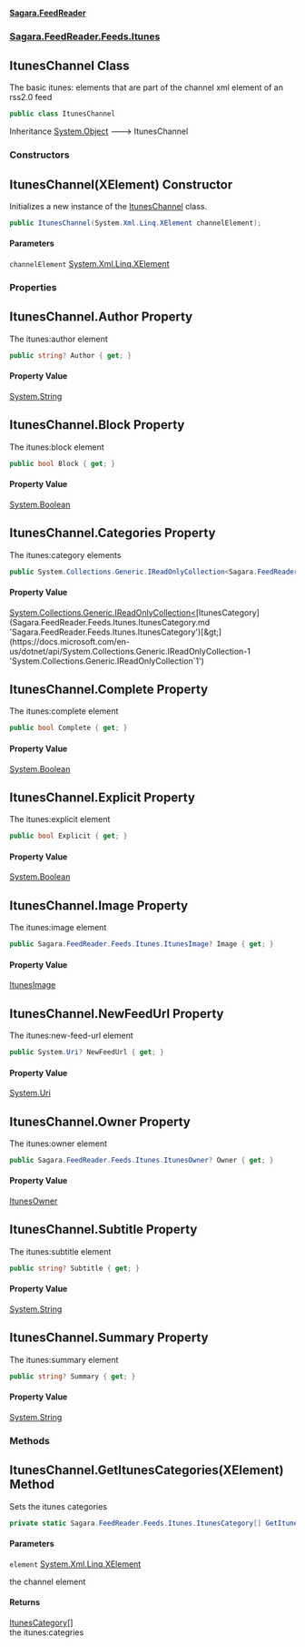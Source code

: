 #### [Sagara.FeedReader](index.md 'index')
### [Sagara.FeedReader.Feeds.Itunes](index.md#Sagara.FeedReader.Feeds.Itunes 'Sagara.FeedReader.Feeds.Itunes')

## ItunesChannel Class

The basic itunes: elements that are part of the channel xml element of an rss2.0 feed

```csharp
public class ItunesChannel
```

Inheritance [System.Object](https://docs.microsoft.com/en-us/dotnet/api/System.Object 'System.Object') &#129106; ItunesChannel
### Constructors

<a name='Sagara.FeedReader.Feeds.Itunes.ItunesChannel.ItunesChannel(System.Xml.Linq.XElement)'></a>

## ItunesChannel(XElement) Constructor

Initializes a new instance of the [ItunesChannel](Sagara.FeedReader.Feeds.Itunes.ItunesChannel.md 'Sagara.FeedReader.Feeds.Itunes.ItunesChannel') class.

```csharp
public ItunesChannel(System.Xml.Linq.XElement channelElement);
```
#### Parameters

<a name='Sagara.FeedReader.Feeds.Itunes.ItunesChannel.ItunesChannel(System.Xml.Linq.XElement).channelElement'></a>

`channelElement` [System.Xml.Linq.XElement](https://docs.microsoft.com/en-us/dotnet/api/System.Xml.Linq.XElement 'System.Xml.Linq.XElement')
### Properties

<a name='Sagara.FeedReader.Feeds.Itunes.ItunesChannel.Author'></a>

## ItunesChannel.Author Property

The itunes:author element

```csharp
public string? Author { get; }
```

#### Property Value
[System.String](https://docs.microsoft.com/en-us/dotnet/api/System.String 'System.String')

<a name='Sagara.FeedReader.Feeds.Itunes.ItunesChannel.Block'></a>

## ItunesChannel.Block Property

The itunes:block element

```csharp
public bool Block { get; }
```

#### Property Value
[System.Boolean](https://docs.microsoft.com/en-us/dotnet/api/System.Boolean 'System.Boolean')

<a name='Sagara.FeedReader.Feeds.Itunes.ItunesChannel.Categories'></a>

## ItunesChannel.Categories Property

The itunes:category elements

```csharp
public System.Collections.Generic.IReadOnlyCollection<Sagara.FeedReader.Feeds.Itunes.ItunesCategory> Categories { get; }
```

#### Property Value
[System.Collections.Generic.IReadOnlyCollection&lt;](https://docs.microsoft.com/en-us/dotnet/api/System.Collections.Generic.IReadOnlyCollection-1 'System.Collections.Generic.IReadOnlyCollection`1')[ItunesCategory](Sagara.FeedReader.Feeds.Itunes.ItunesCategory.md 'Sagara.FeedReader.Feeds.Itunes.ItunesCategory')[&gt;](https://docs.microsoft.com/en-us/dotnet/api/System.Collections.Generic.IReadOnlyCollection-1 'System.Collections.Generic.IReadOnlyCollection`1')

<a name='Sagara.FeedReader.Feeds.Itunes.ItunesChannel.Complete'></a>

## ItunesChannel.Complete Property

The itunes:complete element

```csharp
public bool Complete { get; }
```

#### Property Value
[System.Boolean](https://docs.microsoft.com/en-us/dotnet/api/System.Boolean 'System.Boolean')

<a name='Sagara.FeedReader.Feeds.Itunes.ItunesChannel.Explicit'></a>

## ItunesChannel.Explicit Property

The itunes:explicit element

```csharp
public bool Explicit { get; }
```

#### Property Value
[System.Boolean](https://docs.microsoft.com/en-us/dotnet/api/System.Boolean 'System.Boolean')

<a name='Sagara.FeedReader.Feeds.Itunes.ItunesChannel.Image'></a>

## ItunesChannel.Image Property

The itunes:image element

```csharp
public Sagara.FeedReader.Feeds.Itunes.ItunesImage? Image { get; }
```

#### Property Value
[ItunesImage](Sagara.FeedReader.Feeds.Itunes.ItunesImage.md 'Sagara.FeedReader.Feeds.Itunes.ItunesImage')

<a name='Sagara.FeedReader.Feeds.Itunes.ItunesChannel.NewFeedUrl'></a>

## ItunesChannel.NewFeedUrl Property

The itunes:new-feed-url element

```csharp
public System.Uri? NewFeedUrl { get; }
```

#### Property Value
[System.Uri](https://docs.microsoft.com/en-us/dotnet/api/System.Uri 'System.Uri')

<a name='Sagara.FeedReader.Feeds.Itunes.ItunesChannel.Owner'></a>

## ItunesChannel.Owner Property

The itunes:owner element

```csharp
public Sagara.FeedReader.Feeds.Itunes.ItunesOwner? Owner { get; }
```

#### Property Value
[ItunesOwner](Sagara.FeedReader.Feeds.Itunes.ItunesOwner.md 'Sagara.FeedReader.Feeds.Itunes.ItunesOwner')

<a name='Sagara.FeedReader.Feeds.Itunes.ItunesChannel.Subtitle'></a>

## ItunesChannel.Subtitle Property

The itunes:subtitle element

```csharp
public string? Subtitle { get; }
```

#### Property Value
[System.String](https://docs.microsoft.com/en-us/dotnet/api/System.String 'System.String')

<a name='Sagara.FeedReader.Feeds.Itunes.ItunesChannel.Summary'></a>

## ItunesChannel.Summary Property

The itunes:summary element

```csharp
public string? Summary { get; }
```

#### Property Value
[System.String](https://docs.microsoft.com/en-us/dotnet/api/System.String 'System.String')
### Methods

<a name='Sagara.FeedReader.Feeds.Itunes.ItunesChannel.GetItunesCategories(System.Xml.Linq.XElement)'></a>

## ItunesChannel.GetItunesCategories(XElement) Method

Sets the itunes categories

```csharp
private static Sagara.FeedReader.Feeds.Itunes.ItunesCategory[] GetItunesCategories(System.Xml.Linq.XElement element);
```
#### Parameters

<a name='Sagara.FeedReader.Feeds.Itunes.ItunesChannel.GetItunesCategories(System.Xml.Linq.XElement).element'></a>

`element` [System.Xml.Linq.XElement](https://docs.microsoft.com/en-us/dotnet/api/System.Xml.Linq.XElement 'System.Xml.Linq.XElement')

the channel element

#### Returns
[ItunesCategory](Sagara.FeedReader.Feeds.Itunes.ItunesCategory.md 'Sagara.FeedReader.Feeds.Itunes.ItunesCategory')[[]](https://docs.microsoft.com/en-us/dotnet/api/System.Array 'System.Array')  
the itunes:categries